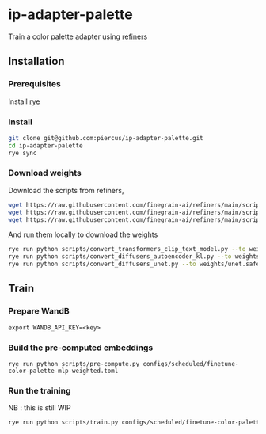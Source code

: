 # ip-adapter-palette

Train a color palette adapter using [refiners](https://github.com/finegrain-ai/refiners)

## Installation

### Prerequisites

Install [rye](https://github.com/mitsuhiko/rye)

### Install

```bash
git clone git@github.com:piercus/ip-adapter-palette.git
cd ip-adapter-palette
rye sync
```

### Download weights

Download the scripts from refiners, 

```bash
wget https://raw.githubusercontent.com/finegrain-ai/refiners/main/scripts/conversion/convert_transformers_clip_text_model.py -O scripts/convert_transformers_clip_text_model.py
wget https://raw.githubusercontent.com/finegrain-ai/refiners/main/scripts/conversion/convert_diffusers_autoencoder_kl.py -O scripts/convert_diffusers_autoencoder_kl.py
wget https://raw.githubusercontent.com/finegrain-ai/refiners/main/scripts/conversion/convert_diffusers_unet.py -O scripts/convert_diffusers_unet.py

```
And run them locally to download the weights
```bash
rye run python scripts/convert_transformers_clip_text_model.py --to weights/CLIPTextEncoderL.safetensors
rye run python scripts/convert_diffusers_autoencoder_kl.py --to weights/lda.safetensors
rye run python scripts/convert_diffusers_unet.py --to weights/unet.safetensors
```

## Train

### Prepare WandB

```
export WANDB_API_KEY=<key>
```

### Build the pre-computed embeddings

```
rye run python scripts/pre-compute.py configs/scheduled/finetune-color-palette-mlp-weighted.toml
```

### Run the training

NB : this is still WIP

```bash
rye run python scripts/train.py configs/scheduled/finetune-color-palette-mlp-weighted.toml
```
